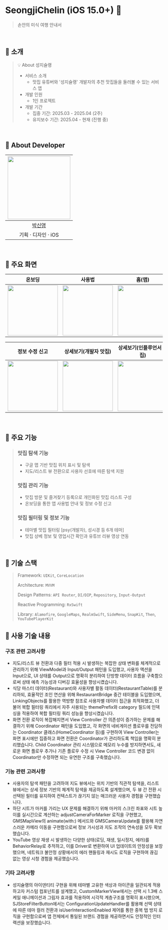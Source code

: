 # SeongjiChelin (iOS 15.0+) 🍚

> 손안의 미식 여행 안내서

<br>

## 🍚 소개

> 💡 About 성지슐랭
>
> - 서비스 소개
>   - 맛집 유튜버와 '성지슐랭' 개발자의 추천 맛집들을 둘러볼 수 있는 서비스 앱
> - 개발 인원
>   - 1인 프로젝트
> - 개발 기간
>   - 집중 기간: 2025.03 - 2025.04 (2주)
>   - 유지보수 기간: 2025.04 - 현재 (진행 중)

<br>

## 🍚 About Developer

<div align=left>

| <img width="200px" src="https://avatars.githubusercontent.com/u/114901417?v=4"/> |
| :------------------------------------------------------------------------------: |
|                     [박신영](https://github.com/ParkSY0919)                      |
|                               기획 · 디자인 · iOS                                |

</div>

<br>

## 🍚 주요 화면

|                                                   온보딩                                                   |                                                   사용법                                                   |                                                   홈(맵)                                                   |                                                 홈(리스트)                                                 |
| :--------------------------------------------------------------------------------------------------------: | :--------------------------------------------------------------------------------------------------------: | :--------------------------------------------------------------------------------------------------------: | :--------------------------------------------------------------------------------------------------------: |
| <img src = "https://github.com/user-attachments/assets/a5eea9f1-e0d0-4870-b4c3-4cf8601b038b" width ="160"> | <img src = "https://github.com/user-attachments/assets/7a2eb3cb-eec1-4b45-9f1f-02563f1d8862" width ="160"> | <img src = "https://github.com/user-attachments/assets/691326bc-4f20-41a5-bf29-26fea9132949" width ="160"> | <img src = "https://github.com/user-attachments/assets/22f9cdf6-8f11-4777-ab9b-53ed03ee0186" width ="160"> |

|                                               정보 수정 신고                                               |                                           상세보기(개발자 맛집)                                            |                                         상세보기(인플루언서 맛집)                                          |                                                나만의 식당                                                 |
| :--------------------------------------------------------------------------------------------------------: | :--------------------------------------------------------------------------------------------------------: | :--------------------------------------------------------------------------------------------------------: | :--------------------------------------------------------------------------------------------------------: |
| <img src = "https://github.com/user-attachments/assets/c94978ea-fea3-4032-8eae-f68229ec94bf" width ="160"> | <img src = "https://github.com/user-attachments/assets/10840e91-59b6-4fed-a575-935d91dfd613" width ="160"> | <img src = "https://github.com/user-attachments/assets/3fda099f-b1dd-44f4-b3e9-a0d20830d210" width ="160"> | <img src = "https://github.com/user-attachments/assets/7310a8af-d59d-46dc-bbc0-264d805388df" width ="160"> |

<br>

## 🍚 주요 기능

> ### 맛집 탐색 기능
>
> - 구글 맵 기반 맛집 위치 표시 및 탐색
> - 지도/리스트 뷰 전환으로 사용자 선호에 따른 탐색 지원
>
> ### 맛집 관리 기능
>
> - 맛집 방문 및 즐겨찾기 등록으로 개인화된 맛집 리스트 구성
> - 온보딩을 통한 앱 사용법 안내 및 정보 수정 신고
>
> ### 맛집 필터링 및 정보 기능
>
> - 테마별 맛집 필터링 [psy(개발자), 성시경 등 6개 테마]
> - 맛집 상베 정보 및 영업시간 확인과 유튜브 리뷰 영상 연동

<br>

## 🍚 기술 스택

> Framework: `UIKit`, `CoreLocation`
>
> Architecture: `MVVM`
>
> Design Patterns: `API Router`, `DI/DIP`, `Repository`, `Input-Output`
>
> Reactive Programming: `RxSwift`
>
> Library: `Alamofire`, `GoogleMaps`, `RealmSwift`, `SideMenu`, `SnapKit`, `Then`, `YouTubePlayerKit`

## 🍚 사용 기술 내용

### 구조 관련 고려사항

- 지도/리스트 뷰 전환과 다중 필터 적용 시 발생하는 복잡한 상태 변화를 체계적으로 관리하기 위해 ViewModel과 Input/Output 패턴을 도입했고, 사용자 액션을 Input으로, UI 상태를 Output으로 명확히 분리하여 단방향 데이터 흐름을 구축함으로써 상태 예측 가능성과 디버깅 효율성을 향상시켰습니다.
- 식당 마스터 데이터(Restaurant)와 사용자별 활동 데이터(RestaurantTable)를 분리하되, 효율적인 조인 연산을 위해 RestaurantBridge 중간 테이블을 도입했으며, LinkingObjects를 활용한 역방향 참조로 사용자별 데이터 접근을 최적화했고, 더불어 복합 필터링 쿼리에서 자주 사용되는 themePrefix와 category 필드에 인덱싱을 적용하여 복합 필터링 쿼리 성능을 향상시켰습니다.
- 화면 전환 로직이 복잡해지면서 View Controller 간 의존성이 증가하는 문제를 해결하기 위해 Coordinator 패턴을 도입했고, 각 화면의 네비게이션 플로우를 전담하는 Coordinator 클래스(HomeCoordinator 등)를 구현하여 View Controller는 화면 표시에만 집중하고 화면 전환은 Coordinator가 관리하도록 책임을 명확히 분리했습니다. Child Coordinator 관리 시스템으로 메모리 누수를 방지하면서도, 새로운 화면 플로우 추가나 기존 플로우 수정 시 View Controller 코드 변경 없이 Coordinator만 수정하면 되는 유연한 구조를 구축했습니다.

### 기능 관련 고려사항

- 사용자의 탐색 패턴을 고려하여 지도 뷰에서는 위치 기반의 직관적 탐색을, 리스트 뷰에서는 상세 정보 기반의 체계적 탐색을 제공하도록 설계했으며, 두 뷰 간 전환 시 선택된 필터를 유지하여 컨텍스트가 끊기지 않는 매끄러운 사용자 경험을 구현했습니다.
- 하단 시트가 마커를 가리는 UX 문제를 해결하기 위해 마커의 스크린 좌표와 시트 높이를 실시간으로 계산하는 adjustCameraForMarker 로직을 구현했고, GMSMapView의 animate(with:) 메서드와 GMSCameraUpdate를 활용해 자연스러운 카메라 이동을 구현함으로써 정보 가시성과 지도 조작의 연속성을 모두 확보했습니다.
- YouTube 영상 재생 시 발생하는 다양한 상태(로딩, 재생, 일시정지, 에러)를 BehaviorRelay로 추적하고, 이를 Driver로 변환하여 UI 업데이트의 안정성을 보장했으며, 네트워크 불안정 상황에서의 에러 핸들링과 재시도 로직을 구현하여 끊김 없는 영상 시청 경험을 제공했습니다.

### 기타 고려사항

- 성지슐랭의 아이덴티티 구현을 위해 테마별 고유한 색상과 아이콘을 일관되게 적용하고자 커스텀 컴포넌트를 설계했고, CustomMarkerView에서는 선택 시 1.3배 스케일 애니메이션과 그림자 효과를 적용하여 시각적 계층구조를 명확히 표시했으며, SJStoreFilterButton에서는 ConfigurationUpdateHandler를 활용해 선택 상태에 따른 테마 컬러 전환과 isUserInteractionEnabled 제어를 통한 중복 탭 방지 로직을 구현함으로써 앱 전체에서 통일된 브랜드 경험을 제공하면서도 안정적인 인터랙션을 보장했습니다.
  <br>
